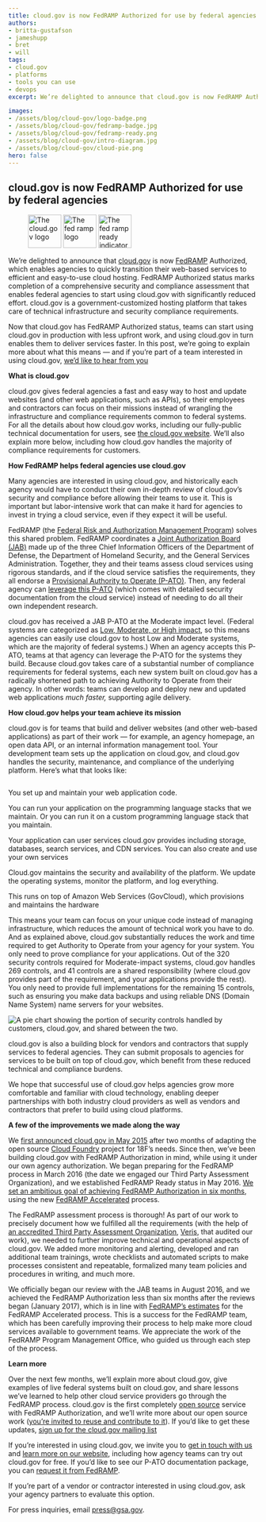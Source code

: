 ```yaml
---
title: cloud.gov is now FedRAMP Authorized for use by federal agencies
authors:
- britta-gustafson
- jameshupp
- bret
- will
tags:
- cloud.gov
- platforms
- tools you can use
- devops
excerpt: We’re delighted to announce that cloud.gov is now FedRAMP Authorized, which enables agencies to quickly transition their web-based services to efficient and easy-to-use cloud hosting. FedRAMP Authorized status marks completion of a comprehensive security and compliance assessment that enables federal agencies to start using cloud.gov with significantly reduced effort. cloud.gov is a government-customized hosting platform that takes care of technical infrastructure and security compliance requirements.

images:
- /assets/blog/cloud-gov/logo-badge.png
- /assets/blog/cloud-gov/fedramp-badge.jpg
- /assets/blog/cloud-gov/fedramp-ready.png
- /assets/blog/cloud-gov/intro-diagram.jpg
- /assets/blog/cloud-gov/cloud-pie.png
hero: false
---
```

## **cloud.gov is now FedRAMP Authorized for use by federal agencies**

<figure class="blog-figure-center">
  <img src="{{site.baseurl}}{{page.images[0]}}" alt="The cloud.gov logo" height="67">
  <img src="{{site.baseurl}}{{page.images[1]}}" alt="The fed ramp logo" height="67">
  <img src="{{site.baseurl}}{{page.images[2]}}" alt="The fed ramp ready indicator"  height="67">
</figure>

We’re delighted to announce that [cloud.gov](https://cloud.gov/) is
now [FedRAMP](https://www.fedramp.gov/about-us/about/) Authorized,
which enables agencies to quickly transition their web-based services to
efficient and easy-to-use cloud hosting. FedRAMP Authorized status marks
completion of a comprehensive security and compliance assessment that
enables federal agencies to start using cloud.gov with significantly
reduced effort. cloud.gov is a government-customized hosting platform
that takes care of technical infrastructure and security compliance
requirements.

Now that cloud.gov has FedRAMP Authorized status, teams can start using
cloud.gov in production with less upfront work, and using cloud.gov in
turn enables them to deliver services faster. In this post, we’re going
to explain more about what this means — and if you’re part of a team
interested in using cloud.gov, [we’d like to hear from you](https://cloud.gov/#contact)

**What is cloud.gov**

cloud.gov gives federal agencies a fast and easy way to host and update
websites (and other web applications, such as APIs), so their employees
and contractors can focus on their missions instead of wrangling the
infrastructure and compliance requirements common to federal systems.
For all the details about how cloud.gov works, including our
fully-public technical documentation for users, see [the cloud.gov
website](https://cloud.gov/). We’ll also explain more below, including
how cloud.gov handles the majority of compliance requirements for
customers.

**How FedRAMP helps federal agencies use cloud.gov**

Many agencies are interested in using cloud.gov, and historically each
agency would have to conduct their own in-depth review of cloud.gov’s
security and compliance before allowing their teams to use it. This is
important but labor-intensive work that can make it hard for agencies to
invest in trying a cloud service, even if they expect it will be useful.

FedRAMP (the [Federal Risk and Authorization Management
Program](https://www.fedramp.gov/)) solves this shared problem. FedRAMP
coordinates a [Joint Authorization Board
(JAB)](https://www.gsa.gov/portal/content/134223) made up of the three
Chief Information Officers of the Department of Defense, the Department
of Homeland Security, and the General Services Administration. Together,
they and their teams assess cloud services using rigorous standards, and
if the cloud service satisfies the requirements, they all endorse a
[Provisional Authority to Operate
(P-ATO)](https://www.fedramp.gov/resources/faqs/what-is-a-fedramp-provisional-authorization/).
Then, any federal agency can [leverage this
P-ATO](https://www.fedramp.gov/resources/faqs/how-does-an-agency-leverage-a-fedramp-authorization/)
(which comes with detailed security documentation from the cloud
service) instead of needing to do all their own independent research.

cloud.gov has received a JAB P-ATO at the Moderate impact level.
(Federal systems are categorized as [Low, Moderate, or High impact](http://csrc.nist.gov/publications/fips/fips199/FIPS-PUB-199-final.pdf#page=6), so
this means agencies can easily use cloud.gov to host Low and Moderate
systems, which are the majority of federal systems.) When an agency
accepts this P-ATO, teams at that agency can leverage the P-ATO for the
systems they build. Because cloud.gov takes care of a substantial number
of compliance requirements for federal systems, each new system built on
cloud.gov has a radically shortened path to achieving Authority to
Operate from their agency. In other words: teams can develop and deploy
new and updated web applications *much faster,* supporting agile
delivery.

**How cloud.gov helps your team achieve its mission**

cloud.gov is for teams that build and deliver websites (and other
web-based applications) as part of their work — for example, an agency
homepage, an open data API, or an internal information management tool.
Your development team sets up the application on cloud.gov, and
cloud.gov handles the security, maintenance, and compliance of the
underlying platform. Here’s what that looks like:

<img src="{{site.baseurl}}{{page.images[3]}}" alt="" aria-hidden="true">
<div class="usa-sr-only">
<p>You set up and maintain your web application code.</p>
<p>You can run your application on the programming language stacks that we maintain. Or you can run it on a custom programming language stack that you maintain.</p>
<p>Your application can user services cloud.gov provides including storage, databases, search services, and CDN services. You can also create and use your own services</p>
<p>Cloud.gov maintains the security and availability of the platform. We update the operating systems, monitor the platform, and log everything.</p>
<p>This runs on top of Amazon Web Services (GovCloud), which provisions and maintains the hardware</p>
</div>

This means your team can focus on your unique code instead of managing
infrastructure, which reduces the amount of technical work you have to
do. And as explained above, cloud.gov substantially reduces the work and
time required to get Authority to Operate from your agency for your
system. You only need to prove compliance for your applications. Out of
the 320 security controls required for Moderate-impact systems,
cloud.gov handles 269 controls, and 41 controls are a shared
responsibility (where cloud.gov provides part of the requirement, and
your applications provide the rest). You only need to provide full
implementations for the remaining 15 controls, such as ensuring you make
data backups and using reliable DNS (Domain Name System) name servers
for your websites.

![A pie chart showing the portion of security controls handled by customers, cloud.gov, and shared between the two.]({{site.baseurl}}{{page.images[4]}})

cloud.gov is also a building block for vendors and contractors that
supply services to federal agencies. They can submit proposals to
agencies for services to be built on top of cloud.gov, which benefit
from these reduced technical and compliance burdens.

We hope that successful use of cloud.gov helps agencies grow more
comfortable and familiar with cloud technology, enabling deeper
partnerships with both industry cloud providers as well as vendors and
contractors that prefer to build using cloud platforms.

**A few of the improvements we made along the way**

We [first announced cloud.gov in May
2015](https://18f.gsa.gov/2015/05/08/layering-innovation/) after two
months of adapting the open source [Cloud
Foundry](https://www.cloudfoundry.org/) project for 18F’s needs. Since
then, we’ve been building cloud.gov with FedRAMP Authorization in mind,
while using it under our own agency authorization. We began preparing
for the FedRAMP process in March 2016 (the date we engaged our Third
Party Assessment Organization), and we established FedRAMP Ready status
in May 2016. [We set an ambitious goal of achieving FedRAMP
Authorization in six
months](https://18f.gsa.gov/2016/07/18/cloud-gov-full-steam-ahead-fedramp-assessment-process/),
using the new [FedRAMP
Accelerated](https://www.fedramp.gov/participate/fedramp-accelerated-process/)
process.

The FedRAMP assessment process is thorough! As part of our work to
precisely document how we fulfilled all the requirements (with the help
of [an accredited Third Party Assessment
Organization](https://www.fedramp.gov/participate/assessors/),
[Veris](https://www.verisgroup.com/), that audited our work), we
needed to further improve technical and operational aspects of
cloud.gov. We added more monitoring and alerting, developed and ran
additional team trainings, wrote checklists and automated scripts to
make processes consistent and repeatable, formalized many team policies
and procedures in writing, and much more.

We officially began our review with the JAB teams in August 2016, and we
achieved the FedRAMP Authorization less than six months after the
reviews began (January 2017), which is in line with [FedRAMP’s
estimates](https://www.fedramp.gov/participate/fedramp-accelerated-process/)
for the FedRAMP Accelerated process. This is a success for the FedRAMP
team, which has been carefully improving their process to help make more
cloud services available to government teams. We appreciate the work of
the FedRAMP Program Management Office, who guided us through each step
of the process.

**Learn more**

Over the next few months, we’ll explain more about cloud.gov, give
examples of live federal systems built on cloud.gov, and share lessons
we’ve learned to help other cloud service providers go through the
FedRAMP process. cloud.gov is the first completely [open
source](https://github.com/18F/open-source-policy/blob/master/policy.md)
service with FedRAMP Authorization, and we’ll write more about our open
source work ([you’re invited to reuse and contribute to
it](https://cloud.gov/docs/ops/repos/)). If you’d like to get these
updates, [sign up for the cloud.gov mailing list](https://cloud.gov/#updates)

If you’re interested in using cloud.gov, we invite you to [get in touch
with us](https://cloud.gov/#contact) and [learn more on our website](https://cloud.gov/overview/),
including how agency teams can try out cloud.gov for free. If you’d like
to see our P-ATO documentation package, you can [request it from
FedRAMP](https://www.fedramp.gov/files/2015/03/FedRAMP-Package-Request-Form_V4_06192014.pdf).

If you’re part of a vendor or contractor interested in using cloud.gov,
ask your agency partners to evaluate this option.

For press inquiries, email [press@gsa.gov](mailto:press@gsa.gov).
